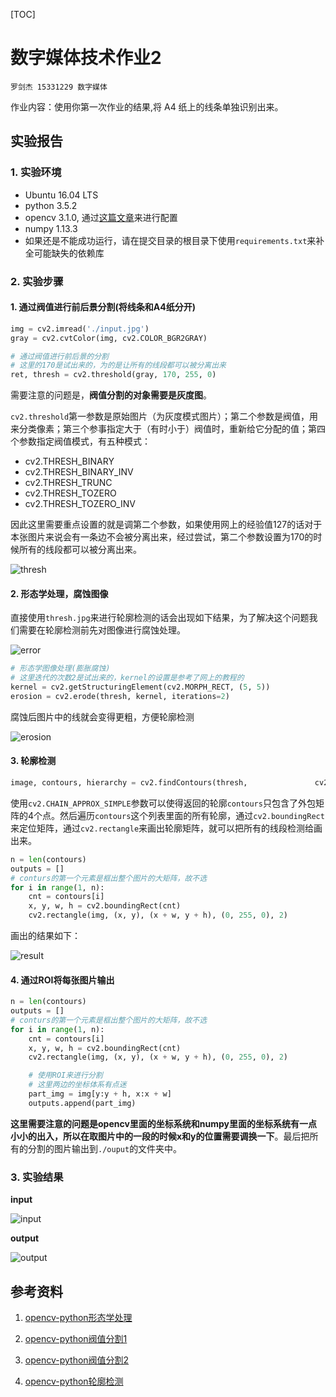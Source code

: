 [TOC]



# 数字媒体技术作业2

`罗剑杰 15331229 数字媒体`

作业内容：使用你第一次作业的结果,将 A4 纸上的线条单独识别出来。

## 实验报告

### 1. 实验环境

- Ubuntu 16.04 LTS
- python  3.5.2
- opencv 3.1.0, 通过[这篇文章](https://www.pyimagesearch.com/2016/10/24/ubuntu-16-04-how-to-install-opencv/)来进行配置
- numpy 1.13.3
- 如果还是不能成功运行，请在提交目录的根目录下使用`requirements.txt`来补全可能缺失的依赖库

### 2. 实验步骤

#### 1. 通过阀值进行前后景分割(将线条和A4纸分开)

```python
img = cv2.imread('./input.jpg')
gray = cv2.cvtColor(img, cv2.COLOR_BGR2GRAY)

# 通过阀值进行前后景的分割
# 这里的170是试出来的，为的是让所有的线段都可以被分离出来
ret, thresh = cv2.threshold(gray, 170, 255, 0)
```

需要注意的问题是，**阀值分割的对象需要是灰度图**。

`cv2.threshold`第一参数是原始图片（为灰度模式图片）；第二个参数是阀值，用来分类像素；第三个参事指定大于（有时小于）阀值时，重新给它分配的值；第四个参数指定阀值模式，有五种模式：

- cv2.THRESH_BINARY
- cv2.THRESH_BINARY_INV
- cv2.THRESH_TRUNC
- cv2.THRESH_TOZERO
- cv2.THRESH_TOZERO_INV

因此这里需要重点设置的就是调第二个参数，如果使用网上的经验值127的话对于本张图片来说会有一条边不会被分离出来，经过尝试，第二个参数设置为170的时候所有的线段都可以被分离出来。

![thresh](/home/longj/Desktop/Assignment/DMT作业2/实验过程中间输出/thresh.jpg)

#### 2. 形态学处理，腐蚀图像

直接使用`thresh.jpg`来进行轮廓检测的话会出现如下结果，为了解决这个问题我们需要在轮廓检测前先对图像进行腐蚀处理。

![error](/home/longj/Desktop/Assignment/DMT作业2/实验过程中间输出/error.jpg)

```python
# 形态学图像处理(膨胀腐蚀)
# 这里迭代的次数2是试出来的，kernel的设置是参考了网上的教程的
kernel = cv2.getStructuringElement(cv2.MORPH_RECT, (5, 5))
erosion = cv2.erode(thresh, kernel, iterations=2)
```

腐蚀后图片中的线就会变得更粗，方便轮廓检测

![erosion](/home/longj/Desktop/Assignment/DMT作业2/实验过程中间输出/erosion.jpg)

#### 3. 轮廓检测

```python
image, contours, hierarchy = cv2.findContours(thresh, 				cv2.RETR_TREE, cv2.CHAIN_APPROX_SIMPLE)
```

使用`cv2.CHAIN_APPROX_SIMPLE`参数可以使得返回的轮廓`contours`只包含了外包矩阵的4个点。然后遍历`contours`这个列表里面的所有轮廓，通过`cv2.boundingRect`来定位矩阵，通过`cv2.rectangle`来画出轮廓矩阵，就可以把所有的线段检测给画出来。

```python
n = len(contours)
outputs = []
# conturs的第一个元素是框出整个图片的大矩阵，故不选
for i in range(1, n):
    cnt = contours[i]
    x, y, w, h = cv2.boundingRect(cnt)
    cv2.rectangle(img, (x, y), (x + w, y + h), (0, 255, 0), 2)
```

画出的结果如下：

![result](/home/longj/Desktop/Assignment/DMT作业2/实验过程中间输出/result.jpg)

#### 4. 通过ROI将每张图片输出

```python
n = len(contours)
outputs = []
# conturs的第一个元素是框出整个图片的大矩阵，故不选
for i in range(1, n):
    cnt = contours[i]
    x, y, w, h = cv2.boundingRect(cnt)
    cv2.rectangle(img, (x, y), (x + w, y + h), (0, 255, 0), 2)

    # 使用ROI来进行分割
    # 这里两边的坐标体系有点迷
    part_img = img[y:y + h, x:x + w]
    outputs.append(part_img)
```

**这里需要注意的问题是opencv里面的坐标系统和numpy里面的坐标系统有一点小小的出入，所以在取图片中的一段的时候x和y的位置需要调换一下**。最后把所有的分割的图片输出到`./ouput`的文件夹中。

### 3. 实验结果

**input**

![input](/home/longj/Desktop/Assignment/DMT作业2/input.jpg)

**output**

![output](/home/longj/Desktop/Assignment/DMT作业2/实验过程中间输出/output.jpg)



## 参考资料

1. [opencv-python形态学处理](http://blog.csdn.net/sunny2038/article/details/9137759)

2. [opencv-python阀值分割1](http://blog.topspeedsnail.com/archives/2136)

3. [opencv-python阀值分割2](http://blog.csdn.net/poi7777/article/details/40209761)

4. [opencv-python轮廓检测](https://docs.opencv.org/3.1.0/d4/d73/tutorial_py_contours_begin.html)

   ​